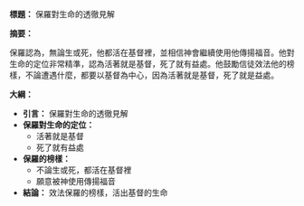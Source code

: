 **標題：** 保羅對生命的透徹見解

**摘要：**

保羅認為，無論生或死，他都活在基督裡，並相信神會繼續使用他傳揚福音。他對生命的定位非常精準，認為活著就是基督，死了就有益處。他鼓勵信徒效法他的榜樣，不論遭遇什麼，都要以基督為中心，因為活著就是基督，死了就是益處。

**大綱：**

* **引言：** 保羅對生命的透徹見解
* **保羅對生命的定位：**
    * 活著就是基督
    * 死了就有益處
* **保羅的榜樣：**
    * 不論生或死，都活在基督裡
    * 願意被神使用傳揚福音
* **結論：** 效法保羅的榜樣，活出基督的生命